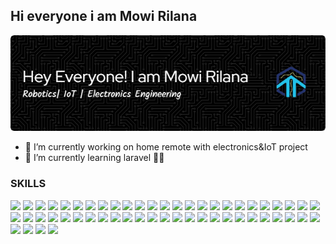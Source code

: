 ## Hi everyone i am Mowi Rilana
 ![MOWI RILANA](img/github-header-image.png)

<!--
**MOWIRILANA/MOWIRILANA** is a ✨ _special_ ✨ repository because its `README.md` (this file) appears on your GitHub profile.

Here are some ideas to get you started:

- 🔭 I’m currently working on ...
- 🌱 I’m currently learning ...
- 👯 I’m looking to collaborate on ...
- 🤔 I’m looking for help with ...
- 💬 Ask me about ...
- 📫 How to reach me: ...
- 😄 Pronouns: ...
- ⚡ Fun fact: ...
-->

- 🔭 I’m currently working on home remote with electronics&IoT project
- 🌱 I’m currently learning laravel
🙌🙌



### SKILLS
<img src="https://img.shields.io/badge/Arduino-00979D?style=for-the-badge&logo=Arduino&logoColor=white" />


<img src="https://img.shields.io/badge/espressif-E7352C?style=for-the-badge&logo=espressif&logoColor=white" />

<img src="https://img.shields.io/badge/Python-FFD43B?style=for-the-badge&logo=python&logoColor=blue" />
<img src="https://img.shields.io/badge/Adobe%20Illustrator-FF9A00?style=for-the-badge&logo=adobe%20illustrator&logoColor=white" />
<img src="https://img.shields.io/badge/tinkercad-1477D1?style=for-the-badge&logo=tinkercad&logoColor=white" />
<img src="https://img.shields.io/badge/Duolingo-58CC02?style=for-the-badge&logo=Duolingo&logoColor=white" />
<img src="https://img.shields.io/badge/W3Schools-04AA6D?style=for-the-badge&logo=W3Schools&logoColor=white" />
<img src="https://img.shields.io/badge/Jupyter-F37626.svg?&style=for-the-badge&logo=Jupyter&logoColor=white" />
<img src="https://img.shields.io/badge/Laravel-FF2D20?style=for-the-badge&logo=laravel&logoColor=white" />
<img src="https://img.shields.io/badge/OpenCV-27338e?style=for-the-badge&logo=OpenCV&logoColor=white" />
<img src="https://img.shields.io/badge/ROS-22314E?style=for-the-badge&logo=ROS&logoColor=white" />
<img src="https://img.shields.io/badge/Discord-5865F2?style=for-the-badge&logo=discord&logoColor=white" />
<img src="https://img.shields.io/badge/Google%20Meet-00897B?style=for-the-badge&logo=google-meet&logoColor=white" />
<img src="https://img.shields.io/badge/Zoom-2D8CFF?style=for-the-badge&logo=zoom&logoColor=white" />
<img src="https://img.shields.io/badge/Arduino_IDE-00979D?style=for-the-badge&logo=arduino&logoColor=white" />
<img src="https://img.shields.io/badge/Colab-F9AB00?style=for-the-badge&logo=googlecolab&color=525252" />
<img src="https://img.shields.io/badge/Notepad++-90E59A.svg?style=for-the-badge&logo=notepad%2B%2B&logoColor=black" />
<img src="https://img.shields.io/badge/VSCode-0078D4?style=for-the-badge&logo=visual%20studio%20code&logoColor=white" />
<img src="https://img.shields.io/badge/C%2B%2B-00599C?style=for-the-badge&logo=c%2B%2B&logoColor=white" />
<img src="https://img.shields.io/badge/HTML5-E34F26?style=for-the-badge&logo=html5&logoColor=white" />
<img src="https://img.shields.io/badge/JavaScript-323330?style=for-the-badge&logo=javascript&logoColor=F7DF1E" />
<img src="https://img.shields.io/badge/Numpy-777BB4?style=for-the-badge&logo=numpy&logoColor=white" />
<img src="https://img.shields.io/badge/Pandas-2C2D72?style=for-the-badge&logo=pandas&logoColor=white" />
<img src="https://img.shields.io/badge/TensorFlow-FF6F00?style=for-the-badge&logo=TensorFlow&logoColor=white" />
<img src="https://img.shields.io/badge/Google%20Docs-4285F4?style=for-the-badge&logo=google-docs&logoColor=white" />
<img src="https://img.shields.io/badge/Google%20Sheets-34A853?style=for-the-badge&logo=google-sheets&logoColor=white" />
<img src="https://img.shields.io/badge/Google%20Slides-FBBC04?style=for-the-badge&logo=google-slides&logoColor=black" />
<img src="https://img.shields.io/badge/Microsoft_Excel-217346?style=for-the-badge&logo=microsoft-excel&logoColor=white" />
<img src="https://img.shields.io/badge/Microsoft_Office-D83B01?style=for-the-badge&logo=microsoft-office&logoColor=white" />
<img src="https://img.shields.io/badge/Microsoft_PowerPoint-B7472A?style=for-the-badge&logo=microsoft-powerpoint&logoColor=white" />
<img src="https://img.shields.io/badge/Microsoft_Visio-3955A3?style=for-the-badge&logo=microsoft-visio&logoColor=white" />
<img src="https://img.shields.io/badge/Microsoft_Word-2B579A?style=for-the-badge&logo=microsoft-word&logoColor=white" />
<img src="https://img.shields.io/badge/Notion-000000?style=for-the-badge&logo=notion&logoColor=white" />
<img src="https://img.shields.io/badge/Overleaf-47A141?style=for-the-badge&logo=Overleaf&logoColor=white" />
<img src="https://img.shields.io/badge/Ubuntu-E95420?style=for-the-badge&logo=ubuntu&logoColor=white" />
<img src="https://img.shields.io/badge/Windows-0078D6?style=for-the-badge&logo=windows&logoColor=white" />
<img src="https://img.shields.io/badge/CISCO-1BA0D7?style=for-the-badge&logo=cisco&logoColor=white" />
<img src="https://img.shields.io/badge/Wireshark-1679A7?style=for-the-badge&logo=Wireshark&logoColor=white" />
<img src="https://img.shields.io/badge/Academia-fff?style=for-the-badge&logo=academia&logoColor=black" />
<img src="https://img.shields.io/badge/GitHub-100000?style=for-the-badge&logo=github&logoColor=white" />
<img src="https://img.shields.io/badge/Facebook-1877F2?style=for-the-badge&logo=facebook&logoColor=white" />
<img src="https://img.shields.io/badge/Google_Scholar-4285F4?style=for-the-badge&logo=google-scholar&logoColor=white" />
<img src="https://img.shields.io/badge/Instagram-E4405F?style=for-the-badge&logo=instagram&logoColor=white" />
<img src="    https://img.shields.io/badge/LinkedIn-0077B5?style=for-the-badge&logo=linkedin&logoColor=white" />
<img src="https://img.shields.io/badge/Research_Gate-00CCBB.svg?&style=for-the-badge&logo=ResearchGate&logoColor=white" />
<img src="https://img.shields.io/badge/Stack_Overflow-FE7A16?style=for-the-badge&logo=stack-overflow&logoColor=white" />
<img src="https://img.shields.io/badge/WhatsApp-25D366?style=for-the-badge&logo=WhatsApp&logoColor=white" />
<img src="https://img.shields.io/badge/Spotify-1ED760?&style=for-the-badge&logo=spotify&logoColor=white" />
<img src="https://img.shields.io/badge/Google_Play-414141?style=for-the-badge&logo=google-play&logoColor=white" />
<img src="https://img.shields.io/badge/YouTube-FF0000?style=for-the-badge&logo=youtube&logoColor=white" />
<img src="https://img.shields.io/badge/GIT-E44C30?style=for-the-badge&logo=git&logoColor=white" />
<img src="https://img.shields.io/badge/powershell-5391FE?style=for-the-badge&logo=powershell&logoColor=white" />
<img src="https://img.shields.io/badge/Microsoft_Edge-0078D7?style=for-the-badge&logo=Microsoft-edge&logoColor=white" />
<img src="https://img.shields.io/badge/hp%20laptop-0096D6?style=for-the-badge&logo=hp&logoColor=white" />